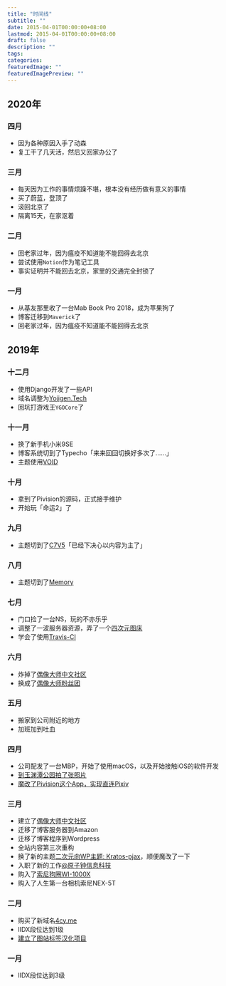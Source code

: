 ```yaml
---
title: "时间线"
subtitle: ""
date: 2015-04-01T00:00:00+08:00
lastmod: 2015-04-01T00:00:00+08:00
draft: false
description: ""
tags: 
categories: 
featuredImage: ""
featuredImagePreview: ""
---
```


<!--more-->

## 2020年
### 四月
 - 因为各种原因入手了动森
 - 复工干了几天活，然后又回家办公了

### 三月
 - 每天因为工作的事情烦躁不堪，根本没有经历做有意义的事情
 - 买了蔚蓝，登顶了
 - 滚回北京了
 - 隔离15天，在家沤着

### 二月
 - 回老家过年，因为瘟疫不知道能不能回得去北京
 - 尝试使用`Notion`作为笔记工具
 - 事实证明并不能回去北京，家里的交通完全封锁了

### 一月
 - 从基友那里收了一台Mab Book Pro 2018，成为苹果狗了
 - 博客迁移到`Maverick`了
 - 回老家过年，因为瘟疫不知道能不能回得去北京

## 2019年

### 十二月
 - 使用Django开发了一些API
 - 域名调整为[Yojigen.Tech](https://yojigen.tech/)
 - 回坑打游戏王`YGOCore`了

### 十一月
 - 换了新手机小米9SE
 - 博客系统切到了Typecho「来来回回切换好多次了……」
 - 主题使用[VOID](https://blog.imalan.cn/archives/247/)

### 十月
 - 拿到了Pivision的源码，正式接手维护
 - 开始玩「命运2」了

### 九月
 - 主题切到了[C7V5](https://c7sky.com/wordpress-theme-c7v5.html "C7V5")「已经下决心以内容为主了」

### 八月
 - 主题切到了[Memory](https://shawnzeng.com/wordpress-theme-memory.html "Memory")

### 七月
 - 门口捡了一台NS，玩的不亦乐乎
 - 调整了一波服务器资源，弄了一个[四次元图床](https://img.4cy.me)
 - 学会了使用[Travis-CI](https://travis-ci.com)

### 六月
 - 炸掉了[偶像大师中文社区](https://project-imas.cn/about)
 - 换成了[偶像大师粉丝团](https://imas.fun/about)

### 五月
 - 搬家到公司附近的地方
 - 加班加到吐血

### 四月
 - 公司配发了一台MBP，开始了使用macOS，以及开始接触iOS的软件开发
 - [到玉渊潭公园拍了张照片](https://yojigen.tech/archives/46.html)
 - [魔改了Pivision这个App，实现直连Pixiv](https://yojigen.tech/archives/25.html)

### 三月
 - 建立了[偶像大师中文社区](https://project-imas.cn/about)
 - 迁移了博客服务器到Amazon
 - 迁移了博客程序到Wordpress
 - 全站内容第三次重构
 - 换了新的主题[二次元向WP主题: Kratos-pjax](https://www.fczbl.vip/787.html)，顺便魔改了一下
 - 入职了新的工作[@原子钟信息科技](https://www.yzztech.com/)
 - 购入了[索尼狗圈WI-1000X](https://yojigen.tech/archives/50.html)
 - 购入了人生第一台相机索尼NEX-5T

### 二月
 - 购买了新域名[4cy.me](https://4cy.me)
 - IIDX段位达到1级
 - [建立了图站标签汉化项目](https://yojigen.tech/archives/3.html)

### 一月
 - IIDX段位达到3级